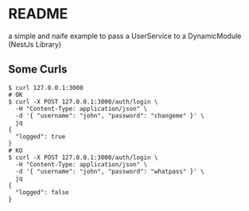 # README

a simple and naife example to pass a UserService to a DynamicModule (NestJs Library)

## Some Curls

```shell
$ curl 127.0.0.1:3000
# OK
$ curl -X POST 127.0.0.1:3000/auth/login \
  -H "Content-Type: application/json" \
  -d '{ "username": "john", "password": "changeme" }' \
  jq
{
  "logged": true
}  
# KO
$ curl -X POST 127.0.0.1:3000/auth/login \
  -H "Content-Type: application/json" \
  -d '{ "username": "john", "password": "whatpass" }' \
  jq
{
  "logged": false
}  
```
